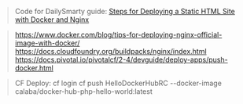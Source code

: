 > Code for DailySmarty guide: [Steps for Deploying a Static HTML Site with Docker and Nginx](http://www.dailysmarty.com/posts/steps-for-deploying-a-static-html-site-with-docker-and-nginx)

> https://www.docker.com/blog/tips-for-deploying-nginx-official-image-with-docker/
> https://docs.cloudfoundry.org/buildpacks/nginx/index.html
> https://docs.pivotal.io/pivotalcf/2-4/devguide/deploy-apps/push-docker.html

> CF Deploy: 
> cf login
> cf push HelloDockerHubRC --docker-image calaba/docker-hub-php-hello-world:latest

